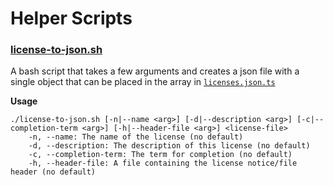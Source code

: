 # Helper Scripts

### **[license-to-json.sh](license-to-json.sh)**

A bash script that takes a few arguments and creates a json file with a single object that can be placed in the array in [`licenses.json.ts`](../src/licenses.json.ts)

**Usage**

    ./license-to-json.sh [-n|--name <arg>] [-d|--description <arg>] [-c|--completion-term <arg>] [-h|--header-file <arg>] <license-file>  
        -n, --name: The name of the license (no default)  
        -d, --description: The description of this license (no default)  
        -c, --completion-term: The term for completion (no default)  
        -h, --header-file: A file containing the license notice/file header (no default)  
